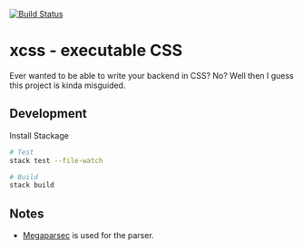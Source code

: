 [![Build Status](https://travis-ci.org/lpil/xcss.svg?branch=master)](https://travis-ci.org/lpil/xcss)

# xcss - executable CSS

Ever wanted to be able to write your backend in CSS? No? Well
then I guess this project is kinda misguided.


## Development

Install Stackage

```sh
# Test
stack test --file-watch

# Build
stack build
```

## Notes

- [Megaparsec](https://github.com/mrkkrp/megaparsec) is used
  for the parser.
